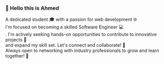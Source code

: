 <h3>💫 Hello this is Ahmed<br></h3>
 
<p> A dedicated student 🎓 with a passion for web development 🌐<br>
 I'm focused on becoming a skilled Software Engineer 💻
 <br>. I'm actively seeking hands-on opportunities to contribute to innovative projects 🚀<br>
 and expand my skill set. Let's connect and collaborate! 🤝<br>
 Always open to networking with industry professionals to grow and learn together! 🌟</p>
